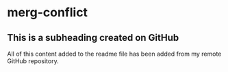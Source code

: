 # merg-conflict

## This is a subheading created on GitHub

All of this content added to the readme file has been added from my remote GitHub repository.
